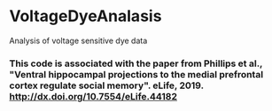 # VoltageDyeAnalasis
Analysis of voltage sensitive dye data

### This code is associated with the paper from Phillips et al., "Ventral hippocampal projections to the medial prefrontal cortex regulate social memory". eLife, 2019. http://dx.doi.org/10.7554/eLife.44182
